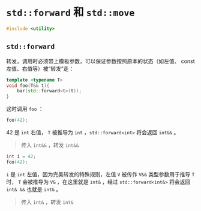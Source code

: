 # `std::forward` 和 `std::move`

```c++
#include <utility>
```

## `std::forward`

转发，调用时必须带上模板参数，可以保证参数按照原本的状态（如左值、 const 左值、右值等）被“转发”走：

```c++
template <typename T>
void foo(T&& t){
    bar(std::forward<t>(t));
}
```

这时调用 `foo` ：

```c++
foo(42);
```

42 是 `int` 右值， `T` 被推导为 `int` ，`std::forward<int>` 将会返回 `int&&` 。

> 传入 `int&&` ，转发 `int&&`

```c++
int i = 42;
foo(42);
```

`i` 是 `int` 左值，因为完美转发的特殊规则，左值 `V` 被传作 `V&&` 类型参数用于推导 `T` 时， `T` 会被推导为 `V&` ，在这里就是 `int&` ，经过 `std::forward<int&>` 将会返回 `int& &&` 也就是 `int&` 。

> 传入 `int&` ，转发 `int&`
